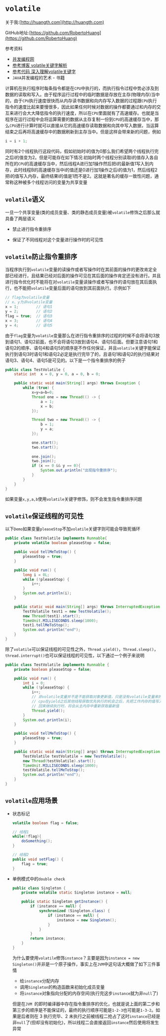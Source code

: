 # `volatile`

关于我:[http://huangth.com](http://huangth.com)

GitHub地址:[https://github.com/RobertoHuang](https://github.com/RobertoHuang)

参考资料

- [并发编程网](http://ifeve.com/)
- [参考博客 volatile关键字解析](https://www.cnblogs.com/dolphin0520/p/3920373.html)
- [参考代码 深入理解volatile关键字](https://gitee.com/zjt_hans/hello-java/tree/master/JavaSE/src/main/java/keyword_volatile)
- `JAVA`并发编程的艺术 - 书籍

计算机在执行程序时每条指令都是在`CPU`中执行的，而执行指令过程中势必涉及到数据的读取和写入。由于程序运行过程中的临时数据是存放在主存(物理内存)当中的，由于`CPU`执行速度很快而从内存读书数据和向内存写入数据的过程跟`CPU`执行指令的速度比起来要慢很多，因此如果任何时候对数据的操作都要通过和内存的交互来进行会大大降低指令的执行速度，所以在`CPU`里面就有了高速缓存。也就是当程序在运行过程中会将运算需要的数据从主存复制一份到`CPU`的高速缓存当中，那么`CPU`进行计算时就可以直接从它的高速缓存读取数据和向其中写入数据，当运算结束之后再将高速缓存中的数据刷新到主存当中。但是这样会带来新的问题，例如

```java
i = i + 1;
```

同时有2个线程执行这段代码，假如初始时i的值为0那么我们希望两个线程执行完之后i的值变为2。但是可能存在如下情况:初始时两个线程分别读取i的值存入各自所在的`CPU`的高速缓存当中，然后线程A进行加1操作然后把i的最新值1写入到内存，此时线程B的高速缓存当中i的值还是0进行加1操作之后i的值为1，然后线程2把i的值写入内存，最终结果i的值是1而不是2。这就是著名的缓存一致性问题，通常称这种被多个线程访问的变量为共享变量

## `volatile`语义

一旦一个共享变量(类的成员变量、类的静态成员变量)被`volatile`修饰之后那么就具备了两层语义

- 禁止进行指令重排序

- 保证了不同线程对这个变量进行操作时的可见性

## `volatile`防止指令重排序

当程序执行到`volatile`变量的读操作或者写操作时在其前面的操作的更改肯定全部已经进行，且结果已经对后面的操作可见在其后面的操作肯定还没有进行。并且进行指令优化时不能将在对`volatile`变量读操作或者写操作的语句放在其后面执行，也不能把`volatile`变量后面的语句放到其前面执行。示例如下

```java
// flag为volatile变量
// x、y为非volatile变量
x = 1;        // 语句1
y = 2;        // 语句2
flag = true;  // 语句3
x = 3;        // 语句4
y = 4;        // 语句5
```

由于`flag`变量为`volatile`变量那么在进行指令重排序的过程的时候不会将语句3放到语句1、语句2前面，也不会将语句3放到语句4、语句5后面。但要注意语句1和语句2的顺序、语句4和语句5的顺序是不作任何保证，并且`volatile`关键字能保证执行到语句3时语句1和语句2必定是执行完毕了的，且语句1和语句2的执行结果对语句3、语句4、语句5是可见的。以下是一个指令重排序的例子

```java
public class TestVolatile {
    static int  x = 0, y = 0, a = 0, b = 0;

    public static void main(String[] args) throws Exception {
        while (true) {
            x=y=a=b=0;
            Thread one = new Thread(() -> {
                a = 1;
                x = b;
            });

            Thread two = new Thread(() -> {
                b = 1;
                y = a;
            });

            one.start();
            two.start();
            
            one.join();
            two.join();
            if (x == 0 && y == 0){
                System.out.println("出现指令重排序");
            }
        }
    }
}
```

如果变量`x,y,a,b`使用`volatile`关键字修饰，则不会发生指令重排序问题

## `volatile`保证线程的可见性

以下`Demo`如果变量`pleaseStop`不加`volatile`关键字则可能会导致死循环

```java
public class TestVolatile implements Runnable{
    private volatile boolean pleaseStop = false;

    public void tellMeToStop() {
        pleaseStop = true;
    }

    public void run() {
        long i = 0L;
        while (!pleaseStop) {
            i++;
        }
        System.out.println(i);
    }

    public static void main(String[] args) throws InterruptedException {
        TestVolatile test1 = new TestVolatile();
        new Thread(test1).start();
        TimeUnit.MILLISECONDS.sleep(1000);
        test1.tellMeToStop();
        System.out.println("end");
    }
}
```

除了`volatile`可以保证线程的可见性之外，`Thread.yield()`，`Thread.sleep()`，`thread.interrupt()`也可以保证线程的可见性，以下通过一个例子来说明

```java
public class TestVolatile implements Runnable {
    private boolean pleaseStop = false;

    public void run() {
        int i = 0;
        while (!pleaseStop) {
            i++;
            // 非volatile变量并不是不能获取对象更新值，只是没有volatile变量来的那么及时
            // cpu在yield之后其他线程获取优先执行的机会之后，先把工作内存的值写入主内存
            // 回来继续执行时，将会从主内存中重新获取最新值
            Thread.yield();
        }
        System.out.println(i);
    }

    public void tellMeToStop() {
        pleaseStop = true;
    }

    public static void main(String[] args) throws InterruptedException {
        TestVolatile testVolatile = new TestVolatile();
        new Thread(testVolatile).start();
        TimeUnit.MILLISECONDS.sleep(1000);
        testVolatile.tellMeToStop();
        System.out.println("end");
    }
}
```

## `volatile`应用场景

- 状态标记

  ```java
  volatile boolean flag = false;
  
  // 线程1
  while(!flag){
      doSomething();
  }
  
  // 线程2
  public void setFlag() {
      flag = true;
  }
  ```

- 单例模式中的`double check`

  ```java
  public class Singleton {
      private volatile static Singleton instance = null;
  
      public static Singleton getInstance() {
          if (instance == null) {
              synchronized (Singleton.class) {
                  if (instance == null) {
                      instance = new Singleton();
                  }
              }
          }
          return instance;
      }
  }
  ```

  为什么要使用`volatile`修饰`instance`？主要是因为`instance = new Singleton()`并非是一个原子操作，事实上在`JVM`中这句话大概做了如下三件事情

  - 给`instance`分配内存
  - 调用`Singleton`的构造函数来初始化成员变量
  - 将`instance`对象指向分配的内存空间(执行完这步`instance`就为非`null`了)

  但是在`JVM `的即时编译器中存在指令重排序的优化，也就是说上面的第二步和第三步的顺序是不能保证的，最终的执行顺序可能是`1-2-3`也可能是`1-3-2`。如果是后者则在 3 执行完毕、2 未执行之前被线程二抢占了这时`instance`已经是非`null`了(但却没有初始化)，所以线程二会直接返回`instance`然后使用将发生异常